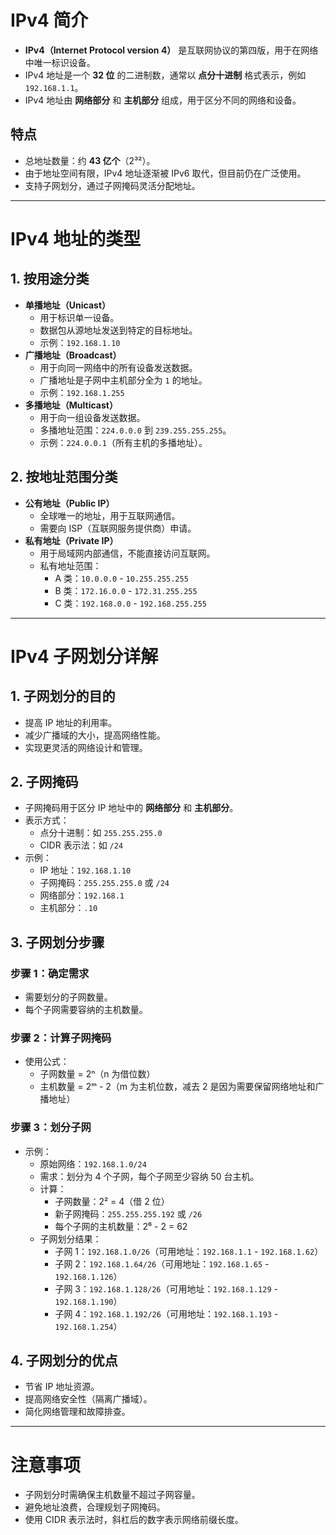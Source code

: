 # IPv4 简介

- **IPv4（Internet Protocol version 4）** 是互联网协议的第四版，用于在网络中唯一标识设备。
- IPv4 地址是一个 **32 位** 的二进制数，通常以 **点分十进制** 格式表示，例如 `192.168.1.1`。
- IPv4 地址由 **网络部分** 和 **主机部分** 组成，用于区分不同的网络和设备。

## 特点
- 总地址数量：约 **43 亿个**（2³²）。
- 由于地址空间有限，IPv4 地址逐渐被 IPv6 取代，但目前仍在广泛使用。
- 支持子网划分，通过子网掩码灵活分配地址。

---

# IPv4 地址的类型

## 1. 按用途分类
- **单播地址（Unicast）**
  - 用于标识单一设备。
  - 数据包从源地址发送到特定的目标地址。
  - 示例：`192.168.1.10`
- **广播地址（Broadcast）**
  - 用于向同一网络中的所有设备发送数据。
  - 广播地址是子网中主机部分全为 `1` 的地址。
  - 示例：`192.168.1.255`
- **多播地址（Multicast）**
  - 用于向一组设备发送数据。
  - 多播地址范围：`224.0.0.0` 到 `239.255.255.255`。
  - 示例：`224.0.0.1`（所有主机的多播地址）。

## 2. 按地址范围分类
- **公有地址（Public IP）**
  - 全球唯一的地址，用于互联网通信。
  - 需要向 ISP（互联网服务提供商）申请。
- **私有地址（Private IP）**
  - 用于局域网内部通信，不能直接访问互联网。
  - 私有地址范围：
    - A 类：`10.0.0.0` - `10.255.255.255`
    - B 类：`172.16.0.0` - `172.31.255.255`
    - C 类：`192.168.0.0` - `192.168.255.255`

---

# IPv4 子网划分详解

## 1. 子网划分的目的
- 提高 IP 地址的利用率。
- 减少广播域的大小，提高网络性能。
- 实现更灵活的网络设计和管理。

## 2. 子网掩码
- 子网掩码用于区分 IP 地址中的 **网络部分** 和 **主机部分**。
- 表示方式：
  - 点分十进制：如 `255.255.255.0`
  - CIDR 表示法：如 `/24`
- 示例：
  - IP 地址：`192.168.1.10`
  - 子网掩码：`255.255.255.0` 或 `/24`
  - 网络部分：`192.168.1`
  - 主机部分：`.10`

## 3. 子网划分步骤
### 步骤 1：确定需求
- 需要划分的子网数量。
- 每个子网需要容纳的主机数量。

### 步骤 2：计算子网掩码
- 使用公式：
  - 子网数量 = 2ⁿ（n 为借位数）
  - 主机数量 = 2ᵐ - 2（m 为主机位数，减去 2 是因为需要保留网络地址和广播地址）

### 步骤 3：划分子网
- 示例：
  - 原始网络：`192.168.1.0/24`
  - 需求：划分为 4 个子网，每个子网至少容纳 50 台主机。
  - 计算：
    - 子网数量：2² = 4（借 2 位）
    - 新子网掩码：`255.255.255.192` 或 `/26`
    - 每个子网的主机数量：2⁶ - 2 = 62
  - 子网划分结果：
    - 子网 1：`192.168.1.0/26`（可用地址：`192.168.1.1` - `192.168.1.62`）
    - 子网 2：`192.168.1.64/26`（可用地址：`192.168.1.65` - `192.168.1.126`）
    - 子网 3：`192.168.1.128/26`（可用地址：`192.168.1.129` - `192.168.1.190`）
    - 子网 4：`192.168.1.192/26`（可用地址：`192.168.1.193` - `192.168.1.254`）

## 4. 子网划分的优点
- 节省 IP 地址资源。
- 提高网络安全性（隔离广播域）。
- 简化网络管理和故障排查。

---

# 注意事项
- 子网划分时需确保主机数量不超过子网容量。
- 避免地址浪费，合理规划子网掩码。
- 使用 CIDR 表示法时，斜杠后的数字表示网络前缀长度。